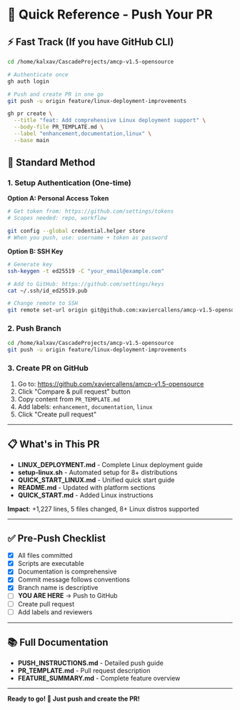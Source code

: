 # 🚀 Quick Reference - Push Your PR

## ⚡ Fast Track (If you have GitHub CLI)

```bash
cd /home/kalxav/CascadeProjects/amcp-v1.5-opensource

# Authenticate once
gh auth login

# Push and create PR in one go
git push -u origin feature/linux-deployment-improvements

gh pr create \
  --title "feat: Add comprehensive Linux deployment support" \
  --body-file PR_TEMPLATE.md \
  --label "enhancement,documentation,linux" \
  --base main
```

## 🔐 Standard Method

### 1. Setup Authentication (One-time)

**Option A: Personal Access Token**
```bash
# Get token from: https://github.com/settings/tokens
# Scopes needed: repo, workflow

git config --global credential.helper store
# When you push, use: username + token as password
```

**Option B: SSH Key**
```bash
# Generate key
ssh-keygen -t ed25519 -C "your_email@example.com"

# Add to GitHub: https://github.com/settings/keys
cat ~/.ssh/id_ed25519.pub

# Change remote to SSH
git remote set-url origin git@github.com:xaviercallens/amcp-v1.5-opensource.git
```

### 2. Push Branch

```bash
cd /home/kalxav/CascadeProjects/amcp-v1.5-opensource
git push -u origin feature/linux-deployment-improvements
```

### 3. Create PR on GitHub

1. Go to: https://github.com/xaviercallens/amcp-v1.5-opensource
2. Click "Compare & pull request" button
3. Copy content from `PR_TEMPLATE.md`
4. Add labels: `enhancement`, `documentation`, `linux`
5. Click "Create pull request"

---

## 📋 What's in This PR

- **LINUX_DEPLOYMENT.md** - Complete Linux deployment guide
- **setup-linux.sh** - Automated setup for 8+ distributions
- **QUICK_START_LINUX.md** - Unified quick start guide
- **README.md** - Updated with platform sections
- **QUICK_START.md** - Added Linux instructions

**Impact**: +1,227 lines, 5 files changed, 8+ Linux distros supported

---

## ✅ Pre-Push Checklist

- [x] All files committed
- [x] Scripts are executable
- [x] Documentation is comprehensive
- [x] Commit message follows conventions
- [x] Branch name is descriptive
- [ ] **YOU ARE HERE** → Push to GitHub
- [ ] Create pull request
- [ ] Add labels and reviewers

---

## 📚 Full Documentation

- **PUSH_INSTRUCTIONS.md** - Detailed push guide
- **PR_TEMPLATE.md** - Pull request description
- **FEATURE_SUMMARY.md** - Complete feature overview

---

**Ready to go! 🚀 Just push and create the PR!**
